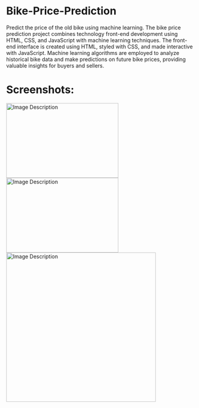 # Bike-Price-Prediction
Predict the price of the old bike using machine learning.
The bike price prediction project combines technology front-end development using HTML, CSS, and JavaScript with machine learning techniques. The front-end interface is created using HTML, styled with CSS, and made interactive with JavaScript. Machine learning algorithms are employed to analyze historical bike data and make predictions on future bike prices, providing valuable insights for buyers and sellers.

# Screenshots:
  <img src="https://github.com/saloni-225/Bike-Price-Prediction/assets/81464325/7739c859-bc94-43f3-b521-d5a1c1c01bf4" alt="Image Description" width="300" height="200">
  <img src=https://github.com/saloni-225/Bike-Price-Prediction/assets/81464325/2989a11b-1d56-43a8-bbbf-2978f88e2f74" alt="Image Description" width="300" height="200">

<img src="https://github.com/saloni-225/Bike-Price-Prediction/assets/81464325/bd550855-89ce-4e33-ab2c-3cea0447e68f" alt="Image Description" width="400" height="400">



